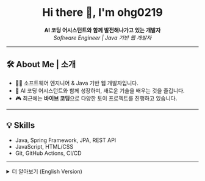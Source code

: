 <h1 align="center">Hi there 👋, I'm ohg0219</h1>

<p align="center">
  <b>AI 코딩 어시스턴트와 함께 발전해나가고 있는 개발자</b><br>
  <i>Software Engineer | Java 기반 웹 개발자</i>
</p>

---

## 🛠️ About Me | 소개

- 👨‍💻 소프트웨어 엔지니어 & Java 기반 웹 개발자입니다.
- 🤖 AI 코딩 어시스턴트와 함께 성장하며, 새로운 기술을 배우는 것을 즐깁니다.
- 🎮 최근에는 <b>바이브 코딩</b>으로 다양한 토이 프로젝트를 진행하고 있습니다.

---

## 💡 Skills

- Java, Spring Framework, JPA, REST API
- JavaScript, HTML/CSS
- Git, GitHub Actions, CI/CD

---

<details>
  <summary>더 알아보기 (English Version)</summary>
  
  ### 👋 Hi, I'm ohg0219!

  - Software Engineer specializing in Java-based web development.
  - Always growing with AI coding assistants and open to new technologies.
  - Recently, I'm working on various toy projects using <b>Vibe Coding</b>.
  - Main Project: [my_game_portal](https://github.com/ohg0219/my_game_portal) — a playground for creative and experimental ideas.
  - Other repositories: 
    - [anthropics/claude-code](https://github.com/anthropics/claude-code)
    - [ohg0219/craw](https://github.com/ohg0219/craw)
    - [ohg0219/olympos](https://github.com/ohg0219/olympos)
    - [bsideproject/14_7_team_back](https://github.com/bsideproject/14_7_team_back)
</details>
